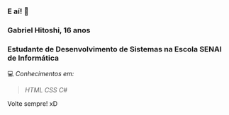 ### E aí! 👋

### Gabriel Hitoshi, 16 anos

### Estudante de Desenvolvimento de Sistemas na Escola SENAI de Informática

💻 *Conhecimentos em:*
> _HTML_
> _CSS_
> _C#_

Volte sempre! xD

<!--
**hitoshidevx/hitoshidevx** is a ✨ _special_ ✨ repository because its `README.md` (this file) appears on your GitHub profile.

Here are some ideas to get you started:

- 🔭 I’m currently working on ...
- 🌱 I’m currently learning ...
- 👯 I’m looking to collaborate on ...
- 🤔 I’m looking for help with ...
- 💬 Ask me about ...
- 📫 How to reach me: ...
- 😄 Pronouns: ...
- ⚡ Fun fact: ...
-->
